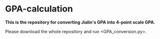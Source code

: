 # GPA-calculation
**This is the repository for converting Jialin's GPA into 4-point scale GPA.**

Please download the whole repository and run <GPA_conversion.py>.
